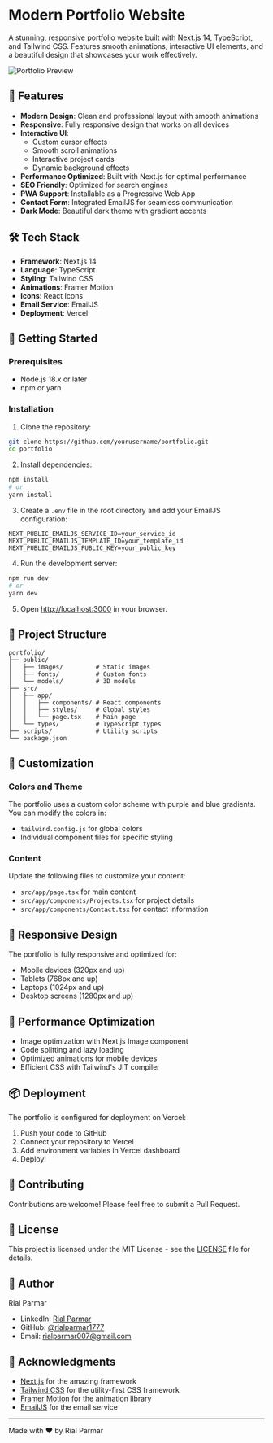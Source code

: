 # Modern Portfolio Website

A stunning, responsive portfolio website built with Next.js 14, TypeScript, and Tailwind CSS. Features smooth animations, interactive UI elements, and a beautiful design that showcases your work effectively.

![Portfolio Preview](public/images/preview.png)

## 🌟 Features

- **Modern Design**: Clean and professional layout with smooth animations
- **Responsive**: Fully responsive design that works on all devices
- **Interactive UI**: 
  - Custom cursor effects
  - Smooth scroll animations
  - Interactive project cards
  - Dynamic background effects
- **Performance Optimized**: Built with Next.js for optimal performance
- **SEO Friendly**: Optimized for search engines
- **PWA Support**: Installable as a Progressive Web App
- **Contact Form**: Integrated EmailJS for seamless communication
- **Dark Mode**: Beautiful dark theme with gradient accents

## 🛠️ Tech Stack

- **Framework**: Next.js 14
- **Language**: TypeScript
- **Styling**: Tailwind CSS
- **Animations**: Framer Motion
- **Icons**: React Icons
- **Email Service**: EmailJS
- **Deployment**: Vercel

## 🚀 Getting Started

### Prerequisites

- Node.js 18.x or later
- npm or yarn

### Installation

1. Clone the repository:
```bash
git clone https://github.com/yourusername/portfolio.git
cd portfolio
```

2. Install dependencies:
```bash
npm install
# or
yarn install
```

3. Create a `.env` file in the root directory and add your EmailJS configuration:
```env
NEXT_PUBLIC_EMAILJS_SERVICE_ID=your_service_id
NEXT_PUBLIC_EMAILJS_TEMPLATE_ID=your_template_id
NEXT_PUBLIC_EMAILJS_PUBLIC_KEY=your_public_key
```

4. Run the development server:
```bash
npm run dev
# or
yarn dev
```

5. Open [http://localhost:3000](http://localhost:3000) in your browser.

## 📁 Project Structure

```
portfolio/
├── public/
│   ├── images/         # Static images
│   ├── fonts/          # Custom fonts
│   └── models/         # 3D models
├── src/
│   ├── app/
│   │   ├── components/ # React components
│   │   ├── styles/     # Global styles
│   │   └── page.tsx    # Main page
│   └── types/          # TypeScript types
├── scripts/            # Utility scripts
└── package.json
```

## 🎨 Customization

### Colors and Theme
The portfolio uses a custom color scheme with purple and blue gradients. You can modify the colors in:
- `tailwind.config.js` for global colors
- Individual component files for specific styling

### Content
Update the following files to customize your content:
- `src/app/page.tsx` for main content
- `src/app/components/Projects.tsx` for project details
- `src/app/components/Contact.tsx` for contact information

## 📱 Responsive Design

The portfolio is fully responsive and optimized for:
- Mobile devices (320px and up)
- Tablets (768px and up)
- Laptops (1024px and up)
- Desktop screens (1280px and up)

## 🔧 Performance Optimization

- Image optimization with Next.js Image component
- Code splitting and lazy loading
- Optimized animations for mobile devices
- Efficient CSS with Tailwind's JIT compiler

## 📦 Deployment

The portfolio is configured for deployment on Vercel:

1. Push your code to GitHub
2. Connect your repository to Vercel
3. Add environment variables in Vercel dashboard
4. Deploy!

## 🤝 Contributing

Contributions are welcome! Please feel free to submit a Pull Request.

## 📄 License

This project is licensed under the MIT License - see the [LICENSE](LICENSE) file for details.

## 👤 Author

Rial Parmar
- LinkedIn: [Rial Parmar](https://www.linkedin.com/in/rial-p-886b38145/)
- GitHub: [@rialparmar1777](https://github.com/rialparmar1777)
- Email: rialparmar007@gmail.com

## 🙏 Acknowledgments

- [Next.js](https://nextjs.org/) for the amazing framework
- [Tailwind CSS](https://tailwindcss.com/) for the utility-first CSS framework
- [Framer Motion](https://www.framer.com/motion/) for the animation library
- [EmailJS](https://www.emailjs.com/) for the email service

---

Made with ❤️ by Rial Parmar
